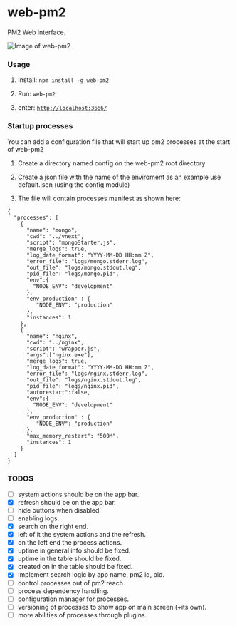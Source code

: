 web-pm2
=======
PM2 Web interface.


![Image of web-pm2](http://image.prntscr.com/image/7e4503813c5e4d8fb119daf8cf56c76b.png)

### Usage
1) Install: ```npm install -g web-pm2```

2) Run: ```web-pm2```

3) enter: [```http://localhost:3666/```](http://localhost:3666/)

### Startup processes
You can add a configuration file that will start up pm2 processes at the start
of web-pm2

1) Create a directory named config on the web-pm2 root directory

2) Create a json file with the name of the enviroment as an example use default.json
(using the config module)

3) The file will contain processes manifest as shown here:
```
{
  "processes": [
    {
      "name": "mongo",
      "cwd": "../vnext",
      "script": "mongoStarter.js",
      "merge_logs": true,
      "log_date_format": "YYYY-MM-DD HH:mm Z",
      "error_file": "logs/mongo.stderr.log",
      "out_file": "logs/mongo.stdout.log",
      "pid_file": "logs/mongo.pid",
      "env":{
        "NODE_ENV": "development"
      },
      "env_production" : {
         "NODE_ENV": "production"
      },
      "instances": 1
    },
    {
      "name": "nginx",
      "cwd": "../nginx",
      "script": "wrapper.js",
      "args":["nginx.exe"],
      "merge_logs": true,
      "log_date_format": "YYYY-MM-DD HH:mm Z",
      "error_file": "logs/nginx.stderr.log",
      "out_file": "logs/nginx.stdout.log",
      "pid_file": "logs/nginx.pid",
      "autorestart":false,
      "env":{
        "NODE_ENV": "development"
      },
      "env_production" : {
         "NODE_ENV": "production"
      },
      "max_memory_restart": "500M",
      "instances": 1
    }
  ]
}
```

### TODOS
- [ ] system actions should be on the app bar.
- [x] refresh should be on the app bar.
- [ ] hide buttons when disabled.
- [ ] enabling logs.
- [x] search on the right end.
- [x] left of it the system actions and the refresh.
- [x] on the left end the process actions.
- [x] uptime in general info should be fixed.
- [x] uptime in the table should be fixed.
- [x] created on in the table should be fixed.
- [x] implement search logic by app name, pm2 id, pid.
- [ ] control processes out of pm2 reach.
- [ ] process dependency handling.
- [ ] configuration manager for processes.
- [ ] versioning of processes to show app on main screen (+its own).
- [ ] more abilities of processes through plugins.
